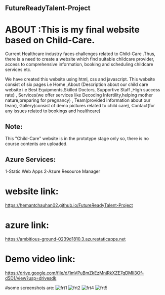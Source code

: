 ## FutureReadyTalent-Project

# ABOUT :This is my final website based on Child-Care.


Current Healthcare industry faces challenges related to Child-Care .Thus, there is a need to create a website which find suitable childcare provider, access to comprehensive information, booking and scheduling childcare services etc.

We have created this website using html, css and javascript. This website consist of six pages i.e Home ,About (Description about our child care website i.e Best Equipments,Skilled Doctors, Supportive Staff ,High success rate)  , Services(we offer services like Decoding Infertility,helping mother nature,preparing for pregnancy) , Team(provided information about our team), Gallery(consist of demo pictures related to child care), Contact(for any issues related to bookings and healthcare)

## Note:
This "Child-Care" website is in the prototype stage only so, there is no course contents are uploaded.

## Azure Services:
1-Static Web Apps
2-Azure Resource Manager

# website link:
https://hemantchauhan02.github.io/FutureReadyTalent-Project

# azure link:
https://ambitious-ground-0239d1810.3.azurestaticapps.net

# Demo video link:
https://drive.google.com/file/d/1mVPuBmZkEzMnjRkXZE7qDMIi3Of-d5D1/view?usp=drivesdk


#some screenshots are:
![frt1](https://github.com/HemantChauhan02/FutureReadyTalent-Project/assets/107684351/486c324f-5ae6-4ac3-9438-17d4e1f7de12)
![frt2](https://github.com/HemantChauhan02/FutureReadyTalent-Project/assets/107684351/70094425-b6a4-4be2-b1d2-ea17df7ed1c6)
![frt4](https://github.com/HemantChauhan02/FutureReadyTalent-Project/assets/107684351/924d91af-a8ed-43e6-a88e-8f6dabc5e20a)
![frt5](https://github.com/HemantChauhan02/FutureReadyTalent-Project/assets/107684351/69303b8e-639a-4f03-950a-b6cb99e2f0b7)



